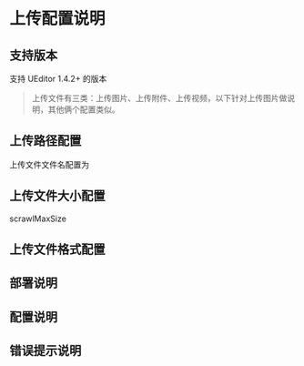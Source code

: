 # 上传配置说明

## 支持版本 ##

支持 UEditor 1.4.2+ 的版本

> 上传文件有三类：上传图片、上传附件、上传视频，以下针对上传图片做说明，其他俩个配置类似。

## 上传路径配置

上传文件文件名配置为

## 上传文件大小配置

scrawlMaxSize

## 上传文件格式配置

## 部署说明

## 配置说明

## 错误提示说明
